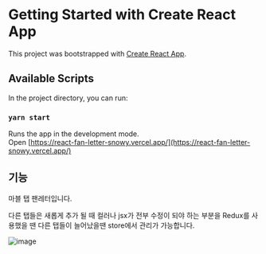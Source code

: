 # Getting Started with Create React App

This project was bootstrapped with [Create React App](https://github.com/facebook/create-react-app).

## Available Scripts

In the project directory, you can run:

### `yarn start`

Runs the app in the development mode.\
Open [https://react-fan-letter-snowy.vercel.app/](https://react-fan-letter-snowy.vercel.app/)

## 기능

마블 탭 팬레터입니다.

다른 탭들은 새롭게 추가 될 때 컬러나 jsx가 전부 수정이 되야 하는 부분을
Redux를 사용했을 땐 다른 탭들이 늘어났을땐 store에서 관리가 가능합니다.

![image](https://github.com/tjdsksro90/react-fan-letter/assets/74041149/834e4966-b44a-46f7-93d8-7473bce04f64)
